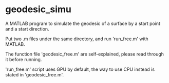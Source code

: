 # geodesic_simu
A MATLAB program to simulate the geodesic of a surface by a start point and a start direction.

Put two .m files under the same directory, and run 'run_free.m' with MATLAB.

The function file 'geodesic_free.m' are self-explained, please read through it before running.

'run_free.m' script uses GPU by default, the way to use CPU instead is stated in 'geodesic_free.m'.
